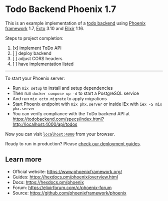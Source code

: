 # Todo Backend Phoenix 1.7

This is an example implementation of a [todo backend](https://todobackend.com/) using [Phoenix framework](https://www.phoenixframework.org/) 1.7, [Ecto](https://hexdocs.pm/ecto/) 3.10 and [Elixir](https://todobackend.com/) 1.16.

Steps to project completion:

1. [x] implement ToDo API
2. [ ] deploy backend
3. [ ] adjust CORS headers
4. [ ] have implementation listed

-------------------------------------------------------------------------------

To start your Phoenix server:

  * Run `mix setup` to install and setup dependencies
  * Then run `docker compose up -d` to start a PostgreSQL service
  * And run `mix ecto.migrate` to apply migrations
  * Start Phoenix endpoint with `mix phx.server` or inside IEx with `iex -S mix phx.server`
  * You can verify compliance with the ToDo backend API at https://todobackend.com/specs/index.html?http://localhost:4000/api/todos

Now you can visit [`localhost:4000`](http://localhost:4000) from your browser.

Ready to run in production? Please [check our deployment guides](https://hexdocs.pm/phoenix/deployment.html).

## Learn more

  * Official website: https://www.phoenixframework.org/
  * Guides: https://hexdocs.pm/phoenix/overview.html
  * Docs: https://hexdocs.pm/phoenix
  * Forum: https://elixirforum.com/c/phoenix-forum
  * Source: https://github.com/phoenixframework/phoenix
